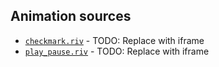 ## Animation sources

* [`checkmark.riv`](checkmark.riv) - TODO: Replace with iframe
* [`play_pause.riv`](play_pause.riv) - TODO: Replace with iframe
